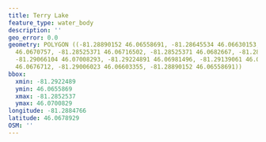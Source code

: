 ```yaml
---
title: Terry Lake
feature_type: water_body
description: ''
geo_error: 0.0
geometry: POLYGON ((-81.28890152 46.06558691, -81.28645534 46.06630153, -81.28645534
  46.0670757, -81.28525371 46.06716502, -81.28525371 46.0682667, -81.28752822 46.06892174,
  -81.29066104 46.07008293, -81.29224891 46.06981496, -81.29139061 46.06883241, -81.28920192
  46.0676712, -81.29006023 46.06603355, -81.28890152 46.06558691))
bbox:
  xmin: -81.2922489
  ymin: 46.0655869
  xmax: -81.2852537
  ymax: 46.0700829
longitude: -81.2884766
latitude: 46.0678929
OSM: ''
---
```

